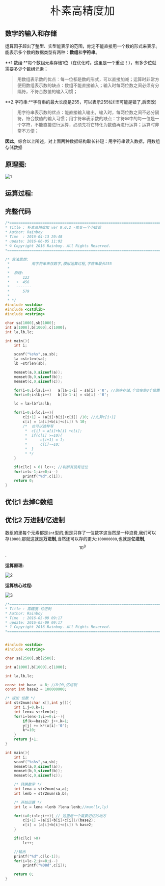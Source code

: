 <p style="text-align: center;font-size:35px">朴素高精度加</p>

## 数字的输入和存储

运算因子超出了整型、实型能表示的范围，肯定不能直接用一个数的形式来表示。能表示多个数的数据类型有两种：**数组**和**字符串**。
  
  **1.数组:**每个数组元素存储1位（在优化时，这里是一个重点！），有多少位就需要多少个数组元素；
  
  > 用数组表示数的优点：每一位都是数的形式，可以直接加减；运算时非常方便用数组表示数的缺点：数组不能直接输入；输入时每两位数之间必须有分隔符，不符合数值的输入习惯；
  
   **2.字符串:**字符串的最大长度是255，可以表示255位(!!!!可能是错了,后面改)
  
  > 用字符串表示数的优点：能直接输入输出，输入时，每两位数之间不必分隔符，符合数值的输入习惯；用字符串表示数的缺点：字符串中的每一位是一个字符，不能直接进行运算，必须先将它转化为数值再进行运算；运算时非常不方便；

**因此**，综合以上所述，对上面两种数据结构取长补短：用字符串读入数据，用数组存储数据

## 原理图:

![1](/book/images/高精加.png)

## 运算过程:



## 完整代码
```c
/*============================================================================
* Title : 朴素高精度加 ver 0.0.2 -修复一个小错误
* Author: Rainboy
* Time  : 2016-04-13 20:48
* update: 2016-06-05 11:02
* © Copyright 2016 Rainboy. All Rights Reserved.
*=============================================================================*/

/* 算法思想:
 *          用字符串来存数字,模拟运算过程,字符串最长255
 *  
 *  原理:
 *      123
 *   +  456
 *   -------
 *      579
 *
 * */
#include <cstdio>
#include <cstdlib>
#include <cstring>

char sa[1000],sb[1000];
int a[1000],b[1000],c[1000];
int la,lb,lc;

int main(){
    int i;

    scanf("%s%s",sa,sb);
    la =strlen(sa);
    lb =strlen(sb);

    memset(a,0,sizeof(a));
    memset(b,0,sizeof(b));
    memset(c,0,sizeof(c));

    for(i=0;i<la;i++)   a[la-1-i] = sa[i] -'0'; //倒序存储,个位在第0个位置
    for(i=0;i<lb;i++)   b[lb-1-i] = sb[i] -'0';

    lc = la>lb?la:lb;

    for(i=0;i<lc;i++){
        c[i+1] = (a[i]+b[i]+c[i]) /10; //先算c[i+1]
        c[i] = (a[i]+b[i]+c[i]) % 10;
        /*  也可以这样写
         *  c[i] = a[i]+b[i] +c[i];
         *  if(c[i] >=10){
         *      c[i+1] = 1;
         *      c[i]-=10;
         *  }
         * */
    }

    if(c[lc] > 0) lc++; //判断有没有进位
    for(i=lc-1;i>=0;i--)
        printf("%d",c[i]);
    return 0;
}
```


## 优化1 去掉C数组

## 优化2 万进制/亿进制

数组的里每个元素都是`int`型的,但是只存了一位数字这当然是一种浪费,我们可以存`10000`,那就这就是**万进制**,当然还可以存的更大:`100000000`,也就是**亿进制**,$$10^8$$.

**运算原理:**

![2](/book/images/亿进制.png)


**运算核心过程:**

![3](/book/images/亿进制运算过程.png)

```c
/*============================================================================
* Title : 高精度-亿进制
* Author: Rainboy
* Time  : 2016-05-09 09:17
* update: 2016-05-09 09:17
* ? Copyright 2016 Rainboy. All Rights Reserved.
*=============================================================================*/


#include <cstdio>
#include <cstring>

char sa[2500],sb[2500];

int a[1000],b[1000],c[1000];

int la,lb,lc;

const int base  = 8; //8个0,亿进制
const int base2 = 100000000;

/* 返加 位数 */
int str2num(char x[],int y[]){
    int i,j=0,k=1;
    int lenx= strlen(x);
    for(i=lenx-1;i>=0;i--){
        if(k==base2) j++,k=1;
        y[j] += k*(x[i]-'0');
        k*=10;
    }
    return j+1;
}

int main(){
    int i;
    scanf("%s%s",sa,sb);
    memset(a,0,sizeof(a));
    memset(b,0,sizeof(b));
    memset(c,0,sizeof(c));

    /* 转换数字 */
    int lena = str2num(sa,a);
    int lenb = str2num(sb,b);

    /* 开始运算 */
    int lc = lena >lenb ?lena:lenb;//max(lx,ly)

    for(i=0;i<lc;i++){ // 这里是一个需要记忆的地方
        c[i+1] =(a[i]+b[i]+c[i])/(base2);
        c[i] = (a[i]+b[i]+c[i]) % base2;
    }

    if(c[lc] >0)
        lc++;

    //输出
	printf("%d",c[lc-1]);
    for(i=lc-2;i>=0;i--)
        printf("%08d",c[i]);

    return 0;
}
```


